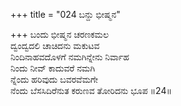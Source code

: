 +++
title = "024 ಬನ್ದು ಭೀಷ್ಮನ"

+++
ಬಂದು ಭೀಷ್ಮನ ಚರಣಕಮಲ  
ದ್ವಂದ್ವದಲಿ ಚಾಚಿದನು ಮಕುಟವ  
ನಿಂದಿನಾಹವದೊಳಗೆ ನಮಗಿನ್ನೇನು ನಿರ್ವಾಹ  
ನಿಂದು ನೀವ್ ಕಾದುವರೆ ನಮಗಿ  
ನ್ನೆಂದು ಹರಿವುದು ಬವರವೆಮಗೇ  
ನೆಂದು ಬೆಸಸಿದಿರೆನುತ ಕರುಣವ ತೋರಿದನು ಭೂಪ    ॥24॥